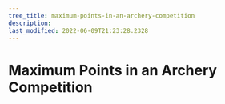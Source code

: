 ```yaml
---
tree_title: maximum-points-in-an-archery-competition
description: 
last_modified: 2022-06-09T21:23:28.2328
---
```


# Maximum Points in an Archery Competition

